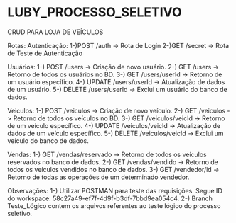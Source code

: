 # LUBY_PROCESSO_SELETIVO

CRUD PARA LOJA DE VEÍCULOS

Rotas:
Autenticação:
1-)POST /auth -> Rota de Login
2-)GET /secret -> Rota de Teste de Autenticação

Usuários:
1-) POST /users -> Criação de novo usuário.
2-) GET /users -> Retorno de todos os usuários no BD.
3-) GET /users/userId -> Retorno de um usuário específico.
4-) UPDATE /users/userId -> Atualização de dados de um usuário.
5-) DELETE /users/userId -> Exclui um usuário do banco de dados.

Veiculos:
1-) POST /veiculos -> Criação de novo veículo.
2-) GET /veiculos -> Retorno de todos os veículos no BD.
3-) GET /veiculos/veicId -> Retorno de um veículo específico.
4-) UPDATE /veiculos/veicId -> Atualização de dados de um veículo específico.
5-) DELETE /veiculos/veicId -> Exclui um veículo do banco de dados.

Vendas:
1-) GET /vendas/reservado -> Retorno de todos os veículos reservados no banco de dados.
2-) GET /vendas/vendido -> Retorno de todos os veículos vendidos no banco de dados.
3-) GET /vendedor/id -> Retorno de todas as operações de um determinado vendedor.

Observações:
1-) Utilizar POSTMAN para teste das requisições. Segue ID do workspace: 58c27a49-ef7f-4d9f-b3df-7bbd9ea054c4.
2-) Branch Teste_Lógico contem os arquivos referentes ao teste lógico do processo seletivo.
